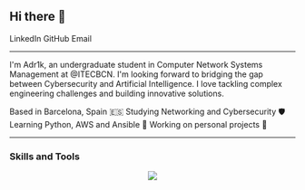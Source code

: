 ## Hi there 👋

LinkedIn GitHub Email

---
I'm Adr1k, an undergraduate student in Computer Network Systems Management at @ITECBCN. I'm looking forward to bridging the gap between Cybersecurity and Artificial Intelligence. I love tackling complex engineering challenges and building innovative solutions.

Based in Barcelona, Spain 🇪🇸
Studying Networking and Cybersecurity 🛡️
Learning Python, AWS and Ansible 🐍
Working on personal projects 🚀

---
### Skills and Tools

<p align="center">
    <a href="https://skillicons.dev">
        <img src="https://skillicons.dev/icons?i=ansible,aws,bash,git,github,js,kali,linux,powershell,pycharm,py,regex,vscode" />
    </a>
</p>

